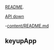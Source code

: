 [README](https://github.com/markdown-it/markdown-it#markdown-it). 

[API down](https://markdown-it.github.io/markdown-it/)

-[content/README.md](content/README.md)

## keyupApp
